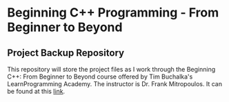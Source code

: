 # Beginning C++ Programming - From Beginner to Beyond
## Project Backup Repository

This repository will store the project files as I work through the Beginning C++: From Beginner to Beyond course offered by Tim Buchalka's LearnProgramming Academy. The instructor is Dr. Frank Mitropoulos. It can be found at this [link](https://www.udemy.com/course/beginning-c-plus-plus-programming/). 